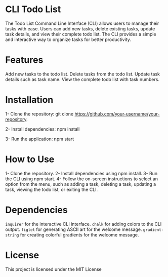 # CLI Todo List

The Todo List Command Line Interface (CLI) allows users to manage their tasks with ease. Users can add new tasks, delete existing tasks, update task details, and view their complete todo list. The CLI provides a simple and interactive way to organize tasks for better productivity.

# Features

Add new tasks to the todo list.
Delete tasks from the todo list.
Update task details such as task name.
View the complete todo list with task numbers.

# Installation

1- Clone the repository:
git clone https://github.com/your-username/your-repository.

2- Install dependencies:
npm install

3- Run the application:
npm start

# How to Use

1- Clone the repository.
2- Install dependencies using npm install.
3- Run the CLI using npm start.
4- Follow the on-screen instructions to select an option from the menu, such as adding a task, deleting a task, updating a task, viewing the todo list, or exiting the CLI.

# Dependencies

`inquirer` for the interactive CLI interface.
`chalk` for adding colors to the CLI output.
`figlet` for generating ASCII art for the welcome message.
`gradient-string` for creating colorful gradients for the welcome message.

# License

This project is licensed under the MIT License



